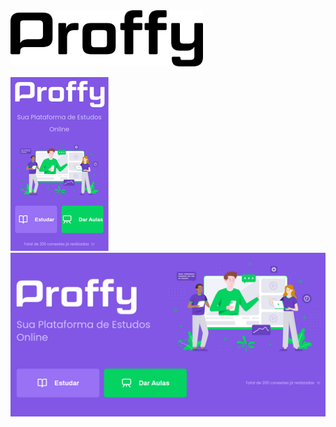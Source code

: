 <img alt="Proffy" src="/src/assets/images/logo2.svg" height="90px">

![Proffy](./src/assets/images/layout01.png) ![Proffy](./src/assets/images/layout02.png)
